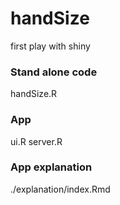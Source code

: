 # handSize
 first play with shiny

### Stand alone code
handSize.R

### App
ui.R
server.R

### App explanation
./explanation/index.Rmd
